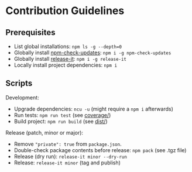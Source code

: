 # Contribution Guidelines

## Prerequisites

* List global installations: `npm ls -g --depth=0`
* Globally install [npm-check-updates](https://github.com/tjunnone/npm-check-updates): `npm i -g npm-check-updates`
* Globally install [release-it](https://github.com/release-it/release-it): `npm i -g release-it`
* Locally install project dependencies: `npm i`

## Scripts

Development:

* Upgrade dependencies: `ncu -u` (might require a `npm i` afterwards)
* Run tests: `npm run test` (see [coverage/](./coverage/lcov-report/index.ts.html))
* Build project: `npm run build` (see [dist/](./dist/))

Release (patch, minor or major):

* Remove `"private": true` from `package.json`.
* Double-check package contents before release: `npm pack` (see .tgz file)
* Release (dry run): `release-it minor --dry-run`
* Release: `release-it minor` (tag and publish)